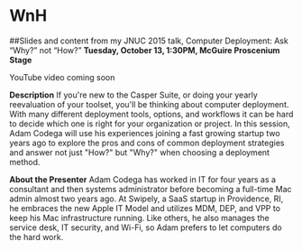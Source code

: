 # WnH
##Slides and content from my JNUC 2015 talk, Computer Deployment: Ask “Why?” not “How?”
**Tuesday, October 13, 1:30PM, McGuire Proscenium Stage**

YouTube video coming soon

**Description**
If you're new to the Casper Suite, or doing your yearly reevaluation of your toolset, you'll be thinking about computer deployment. With many different deployment tools, options, and workflows it can be hard to decide which one is right for your organization or project. In this session, Adam Codega will use his experiences joining a fast growing startup two years ago to explore the pros and cons of common deployment strategies and answer not just "How?" but "Why?" when choosing a deployment method.

**About the Presenter**
Adam Codega has worked in IT for four years as a consultant and then systems administrator before becoming a full-time Mac admin almost two years ago. At Swipely, a SaaS startup in Providence, RI, he embraces the new Apple IT Model and utilizes MDM, DEP, and VPP to keep his Mac infrastructure running. Like others, he also manages the service desk, IT security, and Wi-Fi, so Adam prefers to let computers do the hard work.
